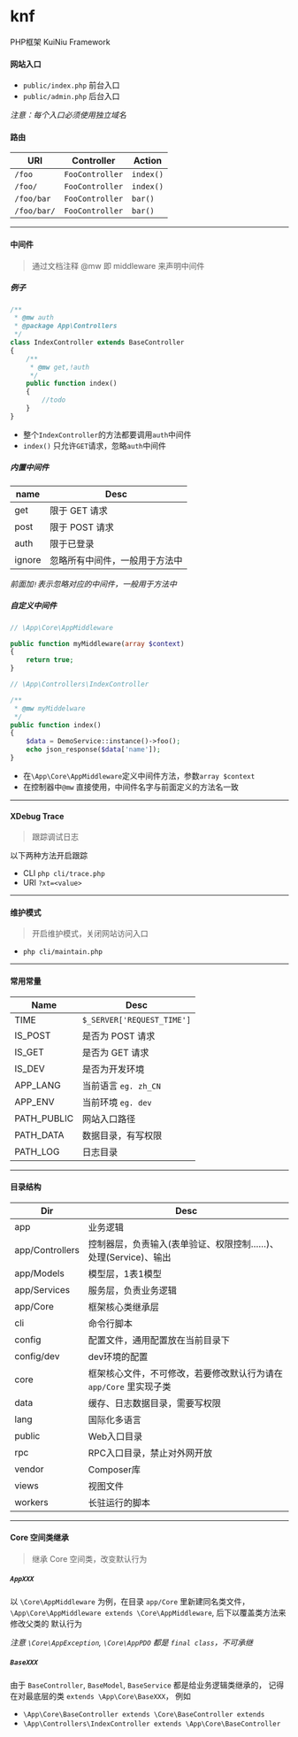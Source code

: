 # knf

PHP框架 KuiNiu Framework

#### 网站入口

- `public/index.php` 前台入口
- `public/admin.php` 后台入口

*注意：每个入口必须使用独立域名*

#### 路由

URI | Controller | Action
--- | --- | ---
`/foo` | `FooController` | `index()`
`/foo/` | `FooController` | `index()`
`/foo/bar` | `FooController` | `bar()`
`/foo/bar/` | `FooController` | `bar()`

---

#### 中间件
> 通过文档注释 @mw 即 middleware 来声明中间件

##### 例子

```php
/**
 * @mw auth
 * @package App\Controllers
 */
class IndexController extends BaseController
{
    /**
     * @mw get,!auth
     */
    public function index()
    {
        //todo
    }
}
```

- 整个`IndexController`的方法都要调用`auth`中间件
- `index()` 只允许`GET`请求，忽略`auth`中间件

##### 内置中间件

name | Desc
--- | ---
get | 限于 GET 请求
post | 限于 POST 请求
auth | 限于已登录
ignore | 忽略所有中间件，一般用于方法中

*前面加`!`表示忽略对应的中间件，一般用于方法中*

##### 自定义中间件

```php
// \App\Core\AppMiddleware

public function myMiddleware(array $context)
{
    return true;
}
```

```php
// \App\Controllers\IndexController

/**
 * @mw myMiddelware
 */
public function index()
{
    $data = DemoService::instance()->foo();
    echo json_response($data['name']);
}
```

- 在`\App\Core\AppMiddleware`定义中间件方法，参数`array $context`
- 在控制器中`@mw` 直接使用，中间件名字与前面定义的方法名一致

---

#### XDebug Trace
> 跟踪调试日志

以下两种方法开启跟踪
- CLI `php cli/trace.php`
- URI `?xt=<value>`

---

#### 维护模式
> 开启维护模式，关闭网站访问入口

- `php cli/maintain.php`

---

#### 常用常量

Name | Desc
--- | ---
TIME | `$_SERVER['REQUEST_TIME']`
IS_POST | 是否为 POST 请求
IS_GET | 是否为 GET 请求
IS_DEV | 是否为开发环境
APP_LANG | 当前语言 `eg. zh_CN`
APP_ENV | 当前环境 `eg. dev`
PATH_PUBLIC | 网站入口路径
PATH_DATA | 数据目录，有写权限
PATH_LOG | 日志目录

---

#### 目录结构

Dir | Desc
--- | ---
app | 业务逻辑
app/Controllers | 控制器层，负责输入(表单验证、权限控制……)、处理(Service)、输出
app/Models | 模型层，1表1模型
app/Services | 服务层，负责业务逻辑
app/Core | 框架核心类继承层
cli | 命令行脚本
config | 配置文件，通用配置放在当前目录下
config/dev | dev环境的配置
core | 框架核心文件，不可修改，若要修改默认行为请在 `app/Core` 里实现子类
data | 缓存、日志数据目录，需要写权限
lang | 国际化多语言
public | Web入口目录
rpc | RPC入口目录，禁止对外网开放
vendor | Composer库
views | 视图文件
workers | 长驻运行的脚本

---

#### Core 空间类继承
> 继承 Core 空间类，改变默认行为<br>

##### `AppXXX`

以 `\Core\AppMiddleware` 为例，在目录 `app/Core` 里新建同名类文件，
`\App\Core\AppMiddleware extends \Core\AppMiddleware`, 后下以覆盖类方法来修改父类的
默认行为

*注意 `\Core\AppException`, `\Core\AppPDO` 都是 `final class`，不可承继*

##### `BaseXXX`

由于 `BaseController`, `BaseModel`, `BaseService` 都是给业务逻辑类继承的，
记得在对最底层的类 `extends \App\Core\BaseXXX`，
例如 
- `\App\Core\BaseController extends \Core\BaseController extends`
- `\App\Controllers\IndexController extends \App\Core\BaseController`